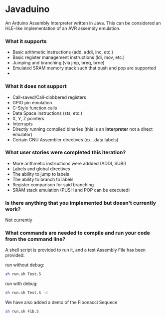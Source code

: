 # Javaduino

An Arduino Assembly Interpreter written in Java. This can be considered an HLE-like implementation of an AVR assembly emulation.

### What it supports
- Basic arithmetic instructions (add, addi, inc, etc.)
- Basic register management instructions (ldi, mov, etc.)
- Jumping and branching (via jmp, breq, brne)
- Emulated SRAM memory stack such that push and pop are supported
- 

### What it does not support
- Call-saved/Call-clobbered registers 
- GPIO pin emulation
- C-Style function calls
- Data Space instructions (sts, etc.)
- X, Y, Z pointers
- Interrupts
- Directly running compiled binaries (this is an **Interpreter** not a direct emulator)
- Certain GNU Assembler directives (ex. .data labels)


### What user stories were completed this iteration?
  - More arithmetic instructions were addded (ADDI, SUBI)
  - Labels and global directives
  - The ability to jump to labels
  - The ability to branch to labels
  - Register comparison for said branching
  - SRAM stack emulation (PUSH and POP can be executed)
   
  
### Is there anything that you implemented but doesn't currently work?
Not currently

### What commands are needed to compile and run your code from the command line? 

A shell script is provided to run it, and a test Assembly File has been provided.

run without debug:

```bash
sh run.sh Test.S
```

run with debug:

```bash
sh run.sh Test.S -d
```

We have also added a demo of the Fibonacci Sequece

```bash
sh run.sh Fib.S
```
